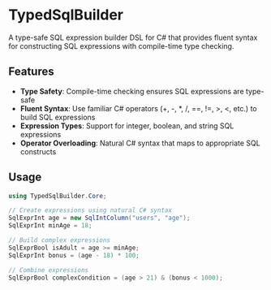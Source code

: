 # TypedSqlBuilder

A type-safe SQL expression builder DSL for C# that provides fluent syntax for constructing SQL expressions with compile-time type checking.

## Features

- **Type Safety**: Compile-time checking ensures SQL expressions are type-safe
- **Fluent Syntax**: Use familiar C# operators (+, -, *, /, ==, !=, >, <, etc.) to build SQL expressions
- **Expression Types**: Support for integer, boolean, and string SQL expressions
- **Operator Overloading**: Natural C# syntax that maps to appropriate SQL constructs

## Usage

```csharp
using TypedSqlBuilder.Core;

// Create expressions using natural C# syntax
SqlExprInt age = new SqlIntColumn("users", "age");
SqlExprInt minAge = 18;

// Build complex expressions
SqlExprBool isAdult = age >= minAge;
SqlExprInt bonus = (age - 18) * 100;

// Combine expressions
SqlExprBool complexCondition = (age > 21) & (bonus < 1000);
```
